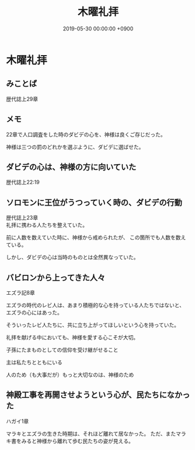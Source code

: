 ﻿---
layout: post
title:  木曜礼拝
date:   2019-05-30 00:00:00 +0900
categories: jekyll update
tags:
- jekyll
---

# 木曜礼拝
## みことば
歴代誌上29章

## メモ
22章で人口調査をした時のダビデの心を、神様は良くご存じだった。

神様は三つの罰のどれかを選ぶように、ダビデに選ばせた。

## ダビデの心は、神様の方に向いていた
歴代誌上22:19

## ソロモンに王位がうつっていく時の、ダビデの行動
歴代誌上23章  
礼拝に携わる人たちを整えていた。

前に人数を数えていた時に、神様から戒められたが、
この箇所でも人数を数えている。

しかし、ダビデの心は当時のものとは全然異なっていた。

## バビロンから上ってきた人々
エズラ記8章  

エズラの時代のレビ人は、あまり積極的な心を持っている人たちではないと、
エズラの心にはあった。

そういったレビ人たちに、共に立ち上がってほしいという心を持っていた。

礼拝を献げる中においても、神様を愛する心こそが大切。

子孫にたまものとしての信仰を受け継がせること

主は私たちとともにいる

人のため（も大事だが）もっと大切なのは、神様のため

## 神殿工事を再開させようという心が、民たちになかった
ハガイ1章

マラキとエズラの生きた時期は、それほど離れて居なかった。
ただ、またマラキ書をみると神様から離れて歩む民たちの姿が見える。
